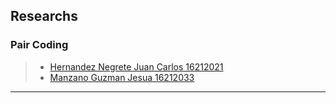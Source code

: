 ## Researchs

### Pair Coding
> * [Hernandez Negrete Juan Carlos 16212021](https://github.com/JesuaMG/BigData/blob/Unit_1/Unit1/Researchs/Pair%20Coding/Pair%20Coding.pdf)
> * [Manzano Guzman Jesua 16212033](https://github.com/JesuaMG/BigData/blob/Unit_1/Unit1/Researchs/Pair%20Coding/Pair%20Coding%20Manzano%20Guzman.pdf)

_____
